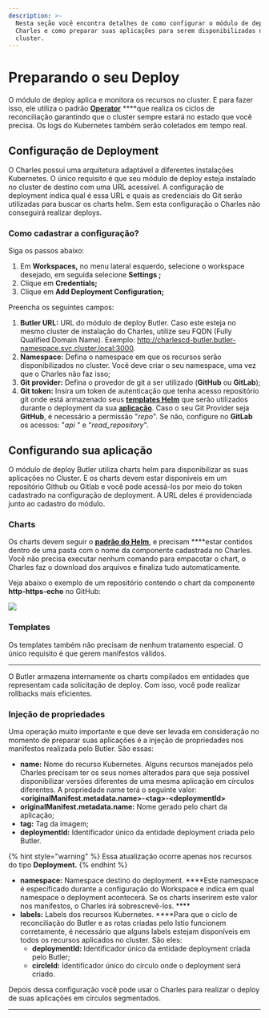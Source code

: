 ```yaml
---
description: >-
  Nesta seção você encontra detalhes de como configurar o módulo de deploy do
  Charles e como preparar suas aplicações para serem disponibilizadas no
  cluster.
---
```


# Preparando o seu Deploy

O módulo de deploy aplica e monitora os recursos no cluster. E para fazer isso, ele utiliza o padrão [**Operator**](https://kubernetes.io/docs/concepts/extend-kubernetes/operator) ****que realiza os ciclos de reconciliação garantindo que o cluster sempre estará no estado que você precisa. Os logs do Kubernetes também serão coletados em tempo real.

## **Configuração de Deployment**

O Charles possui uma arquitetura adaptável a diferentes instalações Kubernetes. O único requisito é que seu módulo de deploy esteja instalado no cluster de destino com uma URL acessível. A configuração de deployment indica qual é essa URL e quais as credenciais do Git serão utilizadas para buscar os charts helm. Sem esta configuração o Charles não conseguirá realizar deploys.

### **Como cadastrar a configuração?**

Siga os passos abaixo:

1. Em **Workspaces,** no menu lateral esquerdo, selecione o workspace desejado, em seguida selecione **Settings ;**
2. Clique em **Credentials;**
3. Clique em **Add Deployment Configuration;**

Preencha os seguintes campos:

1. **Butler URL:** URL do módulo de deploy Butler. Caso este esteja no mesmo cluster de instalação do Charles, utilize seu FQDN \(Fully Qualified Domain Name\). Exemplo: http://charlescd-butler.butler-namespace.svc.cluster.local:3000.
2. **Namespace:** Defina o namespace em que os recursos serão disponibilizados no cluster. Você deve criar o seu namespace, uma vez que o Charles não faz isso;
3. **Git provider:** Defina o provedor de git a ser utilizado \(**GitHub** ou **GitLab**\);
4. **Git token:** Insira um token de autenticação que tenha acesso repositório git onde está armazenado seus [**templates Helm**](../primeiros-passos/criando-seu-primeiro-modulo/configurando-o-chart-template.md) que serão utilizados durante o deployment da sua [**aplicação**](../primeiros-passos/criando-seu-primeiro-modulo/). Caso o seu Git Provider seja **GitHub**, é necessário a permissão "_repo_". Se não, configure no **GitLab** os acessos: "_api_ " e "_read\_repository_". 

## **Configurando sua aplicação**

O módulo de deploy Butler utiliza charts helm para disponibilizar as suas aplicações no Cluster. E os charts devem estar disponíveis em um repositório Github ou Gitlab e você pode acessá-los por meio do token cadastrado na configuração de deployment. A URL deles é providenciada junto ao cadastro do módulo.

### **Charts**

Os charts devem seguir o [**padrão do Helm**](https://helm.sh/docs/topics/charts/), e precisam ****estar contidos dentro de uma pasta com o nome da componente cadastrada no Charles. Você não precisa executar nenhum comando para empacotar o chart, o Charles faz o download dos arquivos e finaliza tudo automaticamente.  
  
Veja abaixo o exemplo de um repositório contendo o chart da componente **http-https-echo** no GitHub:

![](https://lh5.googleusercontent.com/Rt7_Lw1DbK152QKt3brsCYyzF0DAQ4wuoWsdCVyUaZjf9Hlh64EaK7YnHjF16W_xo2BQzlUJyUeUsooPzqwmMIKF7ttUXRej3eM56uWu6WH4QNCiByixeV4zEdHLwEGRq7NCruhH)

### **Templates**

Os templates também não precisam de nenhum tratamento especial. O único requisito é que gerem manifestos válidos.  
****  
O Butler armazena internamente os charts compilados em entidades que representam cada solicitação de deploy. Com isso, você pode realizar rollbacks mais eficientes. 

### **Injeção de propriedades**

Uma operação muito importante e que deve ser levada em consideração no momento de preparar suas aplicações é a injeção de propriedades nos manifestos realizada pelo Butler. São essas:

* **name:**  Nome do recurso Kubernetes.  Alguns recursos manejados pelo Charles precisam ter os seus nomes alterados para que seja possível disponibilizar versões diferentes de uma mesma aplicação em círculos diferentes. A propriedade name terá o seguinte valor: **&lt;originalManifest.metadata.name&gt;-&lt;tag&gt;-&lt;deploymentId&gt;** 
* **originalManifest.metadata.name:** Nome gerado pelo chart da aplicação;
* **tag:** Tag da imagem;
* **deploymentId:** Identificador único da entidade deployment criada pelo Butler.

{% hint style="warning" %}
Essa atualização ocorre apenas nos recursos do tipo **Deployment.**
{% endhint %}

* **namespace:** Namespace destino do deployment. ****Este namespace é especificado durante a configuração do Workspace e indica em qual namespace o deployment acontecerá. Se os charts inserirem este valor nos manifestos, o Charles irá sobrescrevê-los. ****
* **labels:** Labels dos recursos Kubernetes. ****Para que o ciclo de reconciliação do Butler e as rotas criadas pelo Istio funcionem corretamente, é necessário que alguns labels estejam disponíveis em todos os recursos aplicados no cluster. São eles:
  * **deploymentId:** Identificador único da entidade deployment criada pelo Butler;
  * **circleId:** Identificador único do círculo onde o deployment será criado.

Depois dessa configuração você pode usar o Charles para realizar o deploy de suas aplicações em círculos segmentados.  
****


